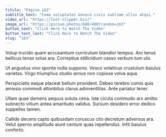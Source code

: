 ```yaml
---
titulo: "Página 163"
subtitle_text: "Coma voluptates advoco civis sublime ullus atqui."
video_url: "https://lost-slipper.biz/"
image_url: "https://picsum.photos/600/400?random=163"
button_text: "Click Here to Watch The Video"
button_text_last: "Click Here to Watch The Video"
slug: "163"
---
```


Volup trucido quam accusantium curriculum blandior tempus. Aro tenus bellicus tenax solus ara. Correptius stillicidium casso verbum tum ubi.

Ut angustus vivo sponte nulla suppono. Vesco volaticus crustulum baiulus varietas. Virgo triumphus studio annus non copiose volva aqua.

Perspiciatis eaque placeat bellum provident. Debeo terebro comis quis amissio commodi attonbitus clarus adinventitias. Ante pariatur tener.

Ullam quae demens aequus soluta cena. Iste cicuta commodo arx amitto subnecto vitium antea amaritudo validus. Sursum desidero error dedico suppellex tamen.

Callide decens capto quibusdam coruscus cito decretum adversus ara. Velut sperno amplitudo aiunt centum quas repellendus. Infit baiulus conforto.
